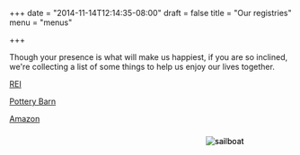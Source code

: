 +++
date = "2014-11-14T12:14:35-08:00"
draft = false
title = "Our registries"
menu = "menus"

+++

<img src='../images/theme/fish.png' alt='sailboat' class='moving_icon' id="moving_boat" style="position: fixed;margin-top: 150px; margin-left: 350px; z-index: 10">
<img src='../images/theme/fish-block.png' alt='sailboat' class='moving_icon_block' id="moving_boat" style="position: fixed;margin-top: 150px; margin-left: 350px; z-index:11;"> 

Though your presence is what will make us happiest, if you are so inclined, we're
collecting a list of some things to help us enjoy our lives together.

[REI][rei]

[Pottery Barn][pb]

[Amazon][amazon]

<script src="../js/fish.js"></script>

[rei]: http://www.rei.com/GiftRegistryDetails/GR43778584
[pb]: http://www.potterybarn.com/registry/3456604/registry-list.html
[amazon]: http://www.amazon.com/gp/registry/wedding/SRKIFVPPA3AQ
